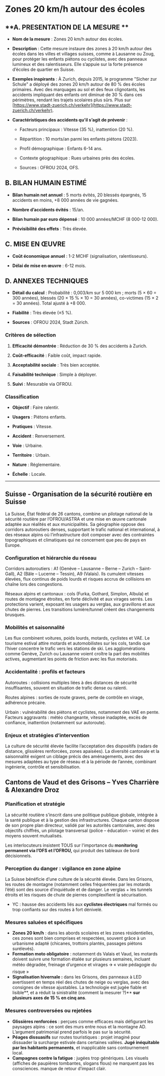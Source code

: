 # **Zones 20 km/h autour des écoles**

## **A. PRESENTATION DE LA MESURE ** 

* **Nom de la mesure** : Zones 20 km/h autour des écoles.

* **Description** : Cette mesure instaure des zones à 20 km/h autour des écoles dans les villes et villages suisses, comme à Lausanne ou Zoug, pour protéger les enfants piétons ou cyclistes, avec des panneaux lumineux et des ralentisseurs. Elle s’appuie sur la forte présence d’écoles de quartier en Suisse.

* **Exemples inspirants** : À Zurich, depuis 2015, le programme "Sicher zur Schule" a déployé des zones 20 km/h autour de 80 % des écoles primaires. Avec des marquages au sol et des feux clignotants, les accidents impliquant des enfants ont diminué de 30 % dans ces périmètres, rendant les trajets scolaires plus sûrs. Plus sur [https://www.stadt-zuerich.ch/verkehr](https://www.stadt-zuerich.ch/verkehr).

* **Caractéristiques des accidents qu’il s’agit de prévenir** : 

  * Facteurs principaux : Vitesse (35 %), inattention (20 %).

  * Répartition : 10 morts/an parmi les enfants piétons (2023).

  * Profil démographique : Enfants 6-14 ans.

  * Contexte géographique : Rues urbaines près des écoles.

  * Sources : OFROU 2024, OFS.

## **B. BILAN HUMAIN ESTIMÉ**

* **Bilan humain net annuel** : 5 morts évités, 20 blessés épargnés, 15 accidents en moins, \+8 000 années de vie gagnées.

* **Nombre d’accidents évités** : 15/an.

* **Bilan humain par euro dépensé** : 10 000 années/MCHF (8 000-12 000).

* **Prévisibilité des effets** : Très élevée.

## **C. MISE EN ŒUVRE**

* **Coût économique annuel** : 1-2 MCHF (signalisation, ralentisseurs).

* **Délai de mise en œuvre** : 6-12 mois.

## **D. ANNEXES TECHNIQUES**

* **Détail du calcul** : Probabilité : 0,003/km sur 5 000 km ; morts (5 × 60 \= 300 années), blessés (20 × 15 % × 10 \= 30 années), co-victimes (15 × 2 \= 30 années). Total ajusté à \+8 000\.

* **Fiabilité** : Très élevée (±5 %).

* **Sources** : OFROU 2024, Stadt Zürich.

### **Critères de sélection** 

1. **Efficacité démontrée** : Réduction de 30 % des accidents à Zurich.

2. **Coût-efficacité** : Faible coût, impact rapide.

3. **Acceptabilité sociale** : Très bien acceptée.

4. **Faisabilité technique** : Simple à déployer.

5. **Suivi** : Mesurable via OFROU.

### **Classification** 

* **Objectif** : Faire ralentir.

* **Usagers** : Piétons enfants.

* **Pratiques** : Vitesse.

* **Accident** : Renversement.

* **Voie** : Urbaine.

* **Territoire** : Urbain.

* **Nature** : Réglementaire.

* **Échelle** : Locale.

---






## **Suisse** - **Organisation de la sécurité routière en Suisse**

La Suisse, État fédéral de 26 cantons, combine un pilotage national de la sécurité routière par l’OFROU/ASTRA et une mise en œuvre cantonale adaptée aux réalités et aux municipalités. Sa géographie oppose des corridors autoroutiers denses, supportant le trafic national et international, à des réseaux alpins où l’infrastructure doit composer avec des contraintes topographiques et climatiques qui ne concernent que peu de pays en Europe.

### **Configuration et hiérarchie du réseau**

Corridors autoroutiers : A1 (Genève – Lausanne – Berne – Zurich – Saint-Gall), A2 (Bâle – Lucerne – Tessin), A9 (Valais). Ils cumulent vitesses élevées, flux continus de poids lourds et risques accrus de collisions en chaîne lors des congestions.

Réseaux alpins et cantonaux : cols (Furka, Gothard, Simplon, Albula) et routes de montagne étroites, en forte déclivité et aux virages serrés. Les protections varient, exposant les usagers au verglas, aux gravillons et aux chutes de pierres. Les transitions lumière/tunnel créent des changements brusques.

### **Mobilités et saisonnalité**

Les flux combinent voitures, poids lourds, motards, cyclistes et VAE. Le tourisme estival attire motards et automobilistes sur les cols, tandis que l’hiver concentre le trafic vers les stations de ski. Les agglomérations comme Genève, Zurich ou Lausanne voient croître la part des mobilités actives, augmentant les points de friction avec les flux motorisés.

### **Accidentalité : profils et facteurs**

Autoroutes : collisions multiples liées à des distances de sécurité insuffisantes, souvent en situation de trafic dense ou ralenti.

Routes alpines : sorties de route graves, perte de contrôle en virage, adhérence précaire.

Urbain : vulnérabilité des piétons et cyclistes, notamment des VAE en pente. Facteurs aggravants : météo changeante, vitesse inadaptée, excès de confiance, inattention (notamment sur autoroute).

### **Enjeux et stratégies d’intervention**

La culture de sécurité élevée facilite l’acceptation des dispositifs (radars de distance, glissières renforcées, zones apaisées). La diversité cantonale et la saisonnalité exigent un ciblage précis des aménagements, avec des mesures adaptées au type de réseau et à la période de l’année, combinant ingénierie, contrôle et sensibilisation.


## **Cantons de Vaud et des Grisons – Yves Charrière & Alexandre Droz**

### **Planification et stratégie** 

La sécurité routière s’inscrit dans une politique publique globale, intégrée à la santé publique et à la gestion des infrastructures. Chaque canton dispose de son propre plan directeur, validé par les autorités cantonales, avec des objectifs chiffrés, un pilotage transversal (police – éducation – voirie) et des moyens souvent mutualisés.

Les interlocuteurs insistent TOUS sur l'importance du **monitoring permanent via l’OFS et l’OFROU,** qui produit des tableaux de bord décisionnels.

### **Perception du danger : vigilance en zone alpine**

La Suisse bénéficie d’une culture de la sécurité élevée. Dans les Grisons, les routes de montagne (notamment celles fréquentées par les motards l’été) sont des source d’inquiétude et de danger. Le verglas \+ les tunnels étroits et les risques de chute de pierres complexifient la sécurisation.

* YC : hausse des accidents liés aux **cyclistes électriques** mal formés ou trop confiants sur des routes à fort dénivelé.


### **Mesures saluées et spécifiques**

- **Zones 20 km/h** : dans les abords scolaires et les zones résidentielles, ces zones sont bien comprises et respectées, souvent grâce à un urbanisme adapté (chicanes, trottoirs plantés, passages piétons surélevés).  
- **Formation moto obligatoire** : notamment ds Valais et Vaud, les motards doivent suivre une formation étalée sur plusieurs semaines, incluant météo dégradée, freinage d’urgence et virages 🡪 « vraie pédagogie du risque »  
- **Signalisation hivernale :** dans les Grisons, des panneaux à LED avertissent en temps réel des chutes de neige ou verglas, avec des consignes de vitesse ajustables. La technologie est jugée fiable et lisible**, et a réduit la sinistralité (comment la mesurer ?)** **sur plusieurs axes de 15 % en cinq ans**.

### **Mesures controversées ou rejetées**

- **Glissières renforcées** : perçues comme efficaces mais défigurant les paysages alpins : ce sont des murs entre nous et la montagne AD. L’argument patrimonial prend parfois le pas sur la sécurité.  
- **Péages dissuasifs** sur routes touristiques : projet imaginé pour dissuader la surcharge estivale dans certaines vallées. **Jugé inéquitable par les habitants permanents**, et inapplicable sans contournement local.  
- **Campagnes contre la fatigue** : jugées trop génériques. Les visuels (affiches de paupières tombantes, slogans flous) ne marquent pas les consciences. manque de retour d’impact clair.